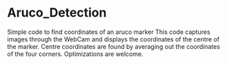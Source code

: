 # Aruco_Detection
Simple code to find coordinates of an aruco marker
This code captures images through the WebCam and displays the coordinates of the centre of the marker.
Centre coordinates are found by averaging out the coordinates of the four corners.
Optimizations are welcome.
